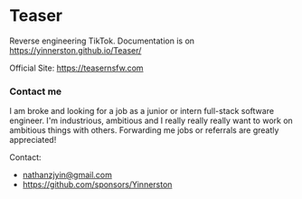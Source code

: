 # Teaser

Reverse engineering TikTok.
Documentation is on https://yinnerston.github.io/Teaser/

Official Site: https://teasernsfw.com

### Contact me
I am broke and looking for a job as a junior or intern full-stack software engineer.
I'm industrious, ambitious and I really really really want to work on ambitious things with others.
Forwarding me jobs or referrals are greatly appreciated!

Contact:
- nathanzjyin@gmail.com
- https://github.com/sponsors/Yinnerston
